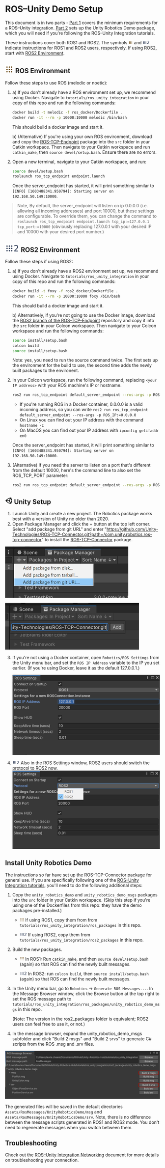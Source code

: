 # ROS–Unity Demo Setup

This document is in two parts - [Part 1](#-ros-environment) covers the minimum requirements for a ROS–Unity integration. [Part 2](#install-unity-robotics-demo) sets up the Unity Robotics Demo package, which you will need if you're following the ROS–Unity Integration tutorials.

These instructions cover both ROS1 and ROS2. The symbols <img src="images/ros1_icon.png" alt="ros1" width="14" height="14"/> and <img src="images/ros2_icon.png" alt="ros2" width="23" height="14"/> indicate instructions for ROS1 and ROS2 users, respectively. If using ROS2, start with [ROS2 Environment](setup.md#-ros2-environment).

## <img src="images/ros1_icon.png" alt="ros1" width="28" height="28"/> ROS Environment

Follow these steps to use ROS (melodic or noetic):

1.
   a) If you don't already have a ROS environment set up, we recommend using Docker. Navigate to `tutorials/ros_unity_integration` in your copy of this repo and run the following commands:

   ```bash
   docker build -t melodic -f ros_docker/Dockerfile .
   docker run -it --rm -p 10000:10000 melodic /bin/bash
   ```

   This should build a docker image and start it.

   b) (Alternative) If you're using your own ROS environment, download and copy the [ROS-TCP-Endpoint](https://github.com/Unity-Technologies/ROS-TCP-Endpoint) package into the `src` folder in your Catkin workspace. Then navigate to your Catkin workspace and run `catkin_make`, then `source devel/setup.bash`. Ensure there are no errors.

2. Open a new terminal, navigate to your Catkin workspace, and run:

   ```bash
   source devel/setup.bash
   roslaunch ros_tcp_endpoint endpoint.launch
   ```

   Once the server_endpoint has started, it will print something similar to `[INFO] [1603488341.950794]: Starting server on 192.168.50.149:10000`.

> Note, By default, the server_endpoint will listen on ip 0.0.0.0 (i.e. allowing all incoming addresses) and port 10000, but these settings are configurable. To override them, you can change the command to `roslaunch ros_tcp_endpoint endpoint.launch tcp_ip:=127.0.0.1 tcp_port:=10000` (obviously replacing 127.0.0.1 with your desired IP and 10000 with your desired port number.)

## <img src="images/ros2_icon.png" alt="ros2" width="46" height="28"/> ROS2 Environment

Follow these steps if using ROS2:

1.
   a) If you don't already have a ROS2 environment set up, we recommend using Docker. Navigate to `tutorials/ros_unity_integration` in your copy of this repo and run the following commands:

   ```bash
   docker build -t foxy -f ros2_docker/Dockerfile .
   docker run -it --rm -p 10000:10000 foxy /bin/bash
   ```

   This should build a docker image and start it.

   b) Alternatively, if you're not going to use the Docker image, download the [ROS2 branch of the ROS-TCP-Endpoint](https://github.com/Unity-Technologies/ROS-TCP-Endpoint/tree/main-ros2) repository and copy it into the `src` folder in your Colcon workspace. Then navigate to your Colcon workspace and run the following commands:

    ```bash
	source install/setup.bash
    colcon build
	source install/setup.bash
	```

	Note: yes, you need to run the source command twice. The first sets up the environment for the build to use, the second time adds the newly built packages to the environent.

2. In your Colcon workspace, run the following command, replacing `<your IP address>` with your ROS machine's IP or hostname.

	```bash
	ros2 run ros_tcp_endpoint default_server_endpoint --ros-args -p ROS_IP:=<your IP address>
    ```

   - If you're running ROS in a Docker container, 0.0.0.0 is a valid incoming address, so you can write `ros2 run ros_tcp_endpoint default_server_endpoint --ros-args -p ROS_IP:=0.0.0.0`
   - On Linux you can find out your IP address with the command `hostname -I`
   - On MacOS you can find out your IP address with `ipconfig getifaddr en0`

   Once the server_endpoint has started, it will print something similar to `[INFO] [1603488341.950794]: Starting server on 192.168.50.149:10000`.

3. (Alternative) If you need the server to listen on a port that's different from the default 10000, here's the command line to also set the ROS_TCP_PORT parameter:

	```bash
	ros2 run ros_tcp_endpoint default_server_endpoint --ros-args -p ROS_IP:=127.0.0.1 -p ROS_TCP_PORT:=10000
	```

## <img src="images/unity-tab-square-white.png" alt="ros2" width="24" height="24"/> Unity Setup
1. Launch Unity and create a new project. The Robotics package works best with a version of Unity no older than 2020.
2. Open Package Manager and click the + button at the top left corner. Select "add package from git URL" and enter "https://github.com/Unity-Technologies/ROS-TCP-Connector.git?path=/com.unity.robotics.ros-tcp-connector" to install the [ROS-TCP-Connector](https://github.com/Unity-Technologies/ROS-TCP-Connector) package.

  ![](images/add_package.png)

  ![](images/add_package_2.png)

3. If you're not using a Docker container, open `Robotics/ROS Settings` from the Unity menu bar, and set the `ROS IP Address` variable to the IP you set earlier. (If you're using Docker, leave it as the default 127.0.0.1.)

	![](images/settings_ros_ip.png)

4. <img src="images/ros2_icon.png" alt="ros2" width="23" height="14"/> Also in the ROS Settings window, ROS2 users should switch the protocol to ROS2 now.
	![](images/ros2_protocol.png)

## Install Unity Robotics Demo

The instructions so far have set up the ROS-TCP-Connector package for general use. If you are specifically following one of the [ROS–Unity Integration tutorials](README.md), you'll need to do the following additional steps:

1. Copy the `unity_robotics_demo` and `unity_robotics_demo_msgs` packages into the `src` folder in your Catkin workspace. (Skip this step if you're using one of the Dockerfiles from this repo: they have the demo packages pre-installed.)

    - <img src="images/ros1_icon.png" alt="ros1" width="14" height="14"/> If using ROS1, copy them from from `tutorials/ros_unity_integration/ros_packages` in this repo.

    - <img src="images/ros2_icon.png" alt="ros2" width="23" height="14"/> If using ROS2, copy them from `tutorials/ros_unity_integration/ros2_packages` in this repo.

1. Build the new packages.

	- <img src="images/ros1_icon.png" alt="ros1" width="14" height="14"/> In ROS1: Run `catkin_make`, and then `source devel/setup.bash` (again) so that ROS can find the newly built messages.

    - <img src="images/ros2_icon.png" alt="ros2" width="23" height="14"/> In ROS2: run `colcon build`, then `source install/setup.bash` (again) so that ROS can find the newly built messages.

2. In the Unity menu bar, go to `Robotics` -> `Generate ROS Messages...`. In the Message Browser window, click the Browse button at the top right to set the ROS message path to `tutorials/ros_unity_integration/ros_packages/unity_robotics_demo_msgs` in this repo.

   (Note: The version in the ros2_packages folder is equivalent; ROS2 users can feel free to use it, or not.)

3. In the message browser, expand the unity_robotics_demo_msgs subfolder and click "Build 2 msgs" and "Build 2 srvs" to generate C# scripts from the ROS .msg and .srv files.

  ![](images/generate_messages_3.png)

  The generated files will be saved in the default directories `Assets/RosMessages/UnityRoboticsDemo/msg` and `Assets/RosMessages/UnityRoboticsDemo/srv`. Note, there is no difference between the message scripts generated in ROS1 and ROS2 mode. You don't need to regenerate messages when you switch between them.

## Troubleshooting

Check out the [ROS–Unity Integration Networking](network.md) document for more details on troubleshooting your connection.